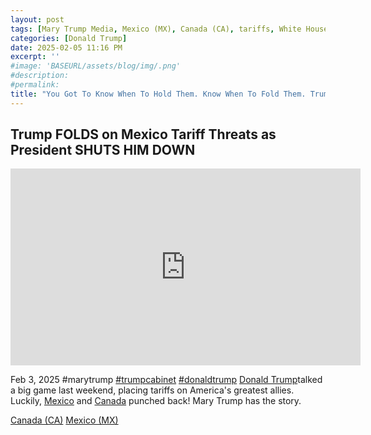 ```yaml
---
layout: post
tags: [Mary Trump Media, Mexico (MX), Canada (CA), tariffs, White House (WH), politics]
categories: [Donald Trump]
date: 2025-02-05 11:16 PM
excerpt: ''
#image: 'BASEURL/assets/blog/img/.png'
#description:
#permalink:
title: "You Got To Know When To Hold Them. Know When To Fold Them. Trump Folded Like a Cheap Suit On His Tariff Cards"
---
```



## Trump FOLDS on Mexico Tariff Threats as President SHUTS HIM DOWN

<iframe width="560" height="315" src="https://www.youtube.com/embed/GdCE54Dmu0M?si=TXiX6x1zAqYzh4bW" title="YouTube video player" frameborder="0" allow="accelerometer; autoplay; clipboard-write; encrypted-media; gyroscope; picture-in-picture; web-share" referrerpolicy="strict-origin-when-cross-origin" allowfullscreen></iframe>

Feb 3, 2025  #marytrump [#trumpcabinet](https://www.whitehouse.gov/) [#donaldtrump](https://www.whitehouse.gov/)
[Donald Trump](https://www.whitehouse.gov/)talked a big game last weekend, placing tariffs on America's greatest allies. Luckily, [Mexico](https://www.gob.mx/) and [Canada](https://www.canada.ca/) punched back! Mary Trump has the story. 

[Canada (CA)](https://www.canada.ca/)
[Mexico (MX)](https://www.gob.mx/)
